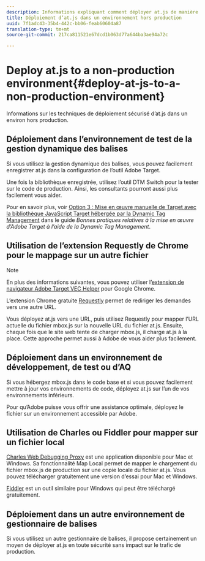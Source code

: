 ```yaml
---
description: Informations expliquant comment déployer at.js de manière sécurisée dans un environ hors production.
title: Déploiement d’at.js dans un environnement hors production
uuid: 7f1adc43-35b4-442c-bb06-feab60604a87
translation-type: tm+mt
source-git-commit: 217ca811521e67dcd1b063d77a644ba3ae94a72c

---
```



# Deploy at.js to a non-production environment{#deploy-at-js-to-a-non-production-environment}

Informations sur les techniques de déploiement sécurisé d’at.js dans un environ hors production.

## Déploiement dans l’environnement de test de la gestion dynamique des balises

Si vous utilisez la gestion dynamique des balises, vous pouvez facilement enregistrer at.js dans la configuration de l’outil Adobe Target.

Une fois la bibliothèque enregistrée, utilisez l’outil DTM Switch pour la tester sur le code de production. Ainsi, les consultants pourront aussi plus facilement vous aider.

Pour en savoir plus, voir [Option 3 : Mise en œuvre manuelle de Target avec la bibliothèque JavaScript Target hébergée par la Dynamic Tag Management](https://docs.adobe.com/content/help/en/dtm/implementing/target/add-target/t-implementing-target-manually-js-hosted-dtm.html) dans le guide *Bonnes pratiques relatives à la mise en œuvre d’Adobe Target à l’aide de la Dynamic Tag Management*.

## Utilisation de l’extension Requestly de Chrome pour le mappage sur un autre fichier

>[!NOTE]
>
>En plus des informations suivantes, vous pouvez utiliser l’[extension de navigateur Adobe Target VEC Helper](/help/c-experiences/c-visual-experience-composer/r-troubleshoot-composer/vec-helper-browser-extension.md) pour Google Chrome.

L’extension Chrome gratuite [Requestly](https://chrome.google.com/webstore/detail/requestly/mdnleldcmiljblolnjhpnblkcekpdkpa?hl=en) permet de rediriger les demandes vers une autre URL.

Vous déployez at.js vers une URL, puis utilisez Requestly pour mapper l’URL actuelle du fichier mbox.js sur la nouvelle URL du fichier at.js. Ensuite, chaque fois que le site web tente de charger mbox.js, il charge at.js à la place. Cette approche permet aussi à Adobe de vous aider plus facilement.

## Déploiement dans un environnement de développement, de test ou d’AQ

Si vous hébergez mbox.js dans le code base et si vous pouvez facilement mettre à jour vos environnements de code, déployez at.js sur l’un de vos environnements inférieurs.

Pour qu’Adobe puisse vous offrir une assistance optimale, déployez le fichier sur un environnement accessible par Adobe.

## Utilisation de Charles ou Fiddler pour mapper sur un fichier local

[Charles Web Debugging Proxy](https://www.charlesproxy.com/) est une application disponible pour Mac et Windows. Sa fonctionnalité Map Local permet de mapper le chargement du fichier mbox.js de production sur une copie locale du fichier at.js. Vous pouvez télécharger gratuitement une version d’essai pour Mac et Windows.

[Fiddler](https://www.telerik.com/fiddler) est un outil similaire pour Windows qui peut être téléchargé gratuitement.

## Déploiement dans un autre environnement de gestionnaire de balises

Si vous utilisez un autre gestionnaire de balises, il propose certainement un moyen de déployer at.js en toute sécurité sans impact sur le trafic de production.